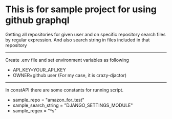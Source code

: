 <h1> This is for sample project for using github graphql</h1>

Getting all repositories for given user and on specific repository search files by regular expression.
And also search string in files included in that repository

*****
Create .env file and set environment variables as following
* API_KEY=YOUR_API_KEY
* OWNER=github user (For my case, it is crazy-djactor)

*****
In constAPI there are some constants for running script. 

* sample_repo = "amazon_for_test" 
* sample_search_string = "DJANGO_SETTINGS_MODULE"
* sample_regex = "^s" 
